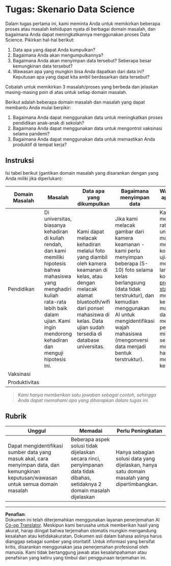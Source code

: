 <!--
CO_OP_TRANSLATOR_METADATA:
{
  "original_hash": "a8f79b9c0484c35b4f26e8aec7fc4d56",
  "translation_date": "2025-08-28T18:58:13+00:00",
  "source_file": "1-Introduction/01-defining-data-science/solution/assignment.md",
  "language_code": "id"
}
-->
# Tugas: Skenario Data Science

Dalam tugas pertama ini, kami meminta Anda untuk memikirkan beberapa proses atau masalah kehidupan nyata di berbagai domain masalah, dan bagaimana Anda dapat meningkatkannya menggunakan proses Data Science. Pikirkan hal-hal berikut:

1. Data apa yang dapat Anda kumpulkan?
1. Bagaimana Anda akan mengumpulkannya?
1. Bagaimana Anda akan menyimpan data tersebut? Seberapa besar kemungkinan data tersebut?
1. Wawasan apa yang mungkin bisa Anda dapatkan dari data ini? Keputusan apa yang dapat kita ambil berdasarkan data tersebut?

Cobalah untuk memikirkan 3 masalah/proses yang berbeda dan jelaskan masing-masing poin di atas untuk setiap domain masalah.

Berikut adalah beberapa domain masalah dan masalah yang dapat membantu Anda mulai berpikir:

1. Bagaimana Anda dapat menggunakan data untuk meningkatkan proses pendidikan anak-anak di sekolah?
1. Bagaimana Anda dapat menggunakan data untuk mengontrol vaksinasi selama pandemi?
1. Bagaimana Anda dapat menggunakan data untuk memastikan Anda produktif di tempat kerja?

## Instruksi

Isi tabel berikut (gantikan domain masalah yang disarankan dengan yang Anda miliki jika diperlukan):

| Domain Masalah | Masalah | Data apa yang dikumpulkan | Bagaimana menyimpan data | Wawasan/keputusan apa yang dapat kita buat | 
|----------------|---------|--------------------------|--------------------------|-------------------------------------------|
| Pendidikan | Di universitas, biasanya kehadiran di kuliah rendah, dan kami memiliki hipotesis bahwa mahasiswa yang menghadiri kuliah rata-rata lebih baik dalam ujian. Kami ingin mendorong kehadiran dan menguji hipotesis ini. | Kami dapat melacak kehadiran melalui foto yang diambil oleh kamera keamanan di kelas, atau dengan melacak alamat bluetooth/wifi dari ponsel mahasiswa di kelas. Data ujian sudah tersedia di database universitas. | Jika kami melacak gambar dari kamera keamanan - kami perlu menyimpan beberapa (5-10) foto selama kelas berlangsung (data tidak terstruktur), dan kemudian menggunakan AI untuk mengidentifikasi wajah mahasiswa (mengonversi data menjadi bentuk terstruktur). | Kami dapat menghitung data rata-rata kehadiran untuk setiap mahasiswa, dan melihat apakah ada korelasi dengan nilai ujian. Kami akan membahas lebih lanjut tentang korelasi di bagian [probabilitas dan statistik](../../04-stats-and-probability/README.md). Untuk mendorong kehadiran mahasiswa, kami dapat mempublikasikan peringkat kehadiran mingguan di portal sekolah, dan mengadakan undian hadiah di antara mereka yang memiliki kehadiran tertinggi. |
| Vaksinasi | | | | |
| Produktivitas | | | | |

> *Kami hanya memberikan satu jawaban sebagai contoh, sehingga Anda dapat memahami apa yang diharapkan dalam tugas ini.*

## Rubrik

Unggul | Memadai | Perlu Peningkatan
--- | --- | -- |
Dapat mengidentifikasi sumber data yang masuk akal, cara menyimpan data, dan kemungkinan keputusan/wawasan untuk semua domain masalah | Beberapa aspek solusi tidak dijelaskan secara rinci, penyimpanan data tidak dibahas, setidaknya 2 domain masalah dijelaskan | Hanya sebagian solusi data yang dijelaskan, hanya satu domain masalah yang dipertimbangkan.

---

**Penafian**:  
Dokumen ini telah diterjemahkan menggunakan layanan penerjemahan AI [Co-op Translator](https://github.com/Azure/co-op-translator). Meskipun kami berusaha untuk memberikan hasil yang akurat, harap diingat bahwa terjemahan otomatis mungkin mengandung kesalahan atau ketidakakuratan. Dokumen asli dalam bahasa aslinya harus dianggap sebagai sumber yang otoritatif. Untuk informasi yang bersifat kritis, disarankan menggunakan jasa penerjemahan profesional oleh manusia. Kami tidak bertanggung jawab atas kesalahpahaman atau penafsiran yang keliru yang timbul dari penggunaan terjemahan ini.